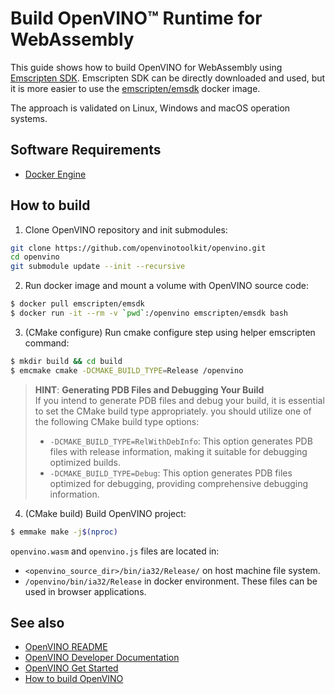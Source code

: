 # Build OpenVINO™ Runtime for WebAssembly

This guide shows how to build OpenVINO for WebAssembly using  [Emscripten SDK](https://emscripten.org/). Emscripten SDK can be directly downloaded and used, but it is more easier to use the [emscripten/emsdk](https://hub.docker.com/r/emscripten/emsdk) docker image. 

The approach is validated on Linux, Windows and macOS operation systems.

## Software Requirements

- [Docker Engine](https://docs.docker.com/engine/install/)

## How to build

1. Clone OpenVINO repository and init submodules:
```sh
git clone https://github.com/openvinotoolkit/openvino.git
cd openvino
git submodule update --init --recursive
```
2. Run docker image and mount a volume with OpenVINO source code:
```sh
$ docker pull emscripten/emsdk
$ docker run -it --rm -v `pwd`:/openvino emscripten/emsdk bash
```
3. (CMake configure) Run cmake configure step using helper emscripten command:
```sh
$ mkdir build && cd build
$ emcmake cmake -DCMAKE_BUILD_TYPE=Release /openvino
```

> **HINT**: **Generating PDB Files and Debugging Your Build** <br>
> If you intend to generate PDB files and debug your build, it is essential to set the CMake build type appropriately.
> you should utilize one of the following CMake build type options: <br>
>* `-DCMAKE_BUILD_TYPE=RelWithDebInfo`: This option generates PDB files with release information, making it suitable for debugging optimized builds. <br>
>* `-DCMAKE_BUILD_TYPE=Debug`: This option generates PDB files optimized for debugging, providing comprehensive debugging information. 

4. (CMake build) Build OpenVINO project:
```sh
$ emmake make -j$(nproc)
```
`openvino.wasm` and `openvino.js` files are located in:
- `<openvino_source_dir>/bin/ia32/Release/` on host machine file system.
- `/openvino/bin/ia32/Release` in docker environment.
These files can be used in browser applications. 

## See also

 * [OpenVINO README](../../README.md)
 * [OpenVINO Developer Documentation](index.md)
 * [OpenVINO Get Started](./get_started.md)
 * [How to build OpenVINO](build.md)

